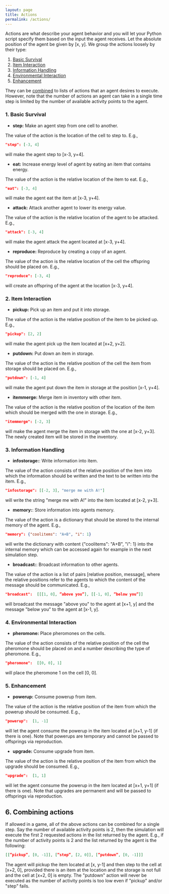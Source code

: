```yaml
---
layout: page
title: Actions
permalink: /actions/
---
```


Actions are what describe your agent behavior and you will let your Python script specify them based on the input the agent receives. Let the absolute position of the agent be given by \[x, y\]. We group the actions loosely by their type:

1. [Basic Survival](#1-basic-survival)
2. [Item Interaction](#2-item-interaction)
3. [Information Handling](#3-information-handling)
4. [Environmental Interaction](#4-environmental-interaction)
5. [Enhancement](#5-enhancement)

They can be [combined](#6-combining-actions) to lists of actions that an agent desires to execute. However, note that the number of actions an agent can take in a single time step is limited by the number of available activity points to
the agent.

### 1. Basic Survival

- **step:** Make an agent step from one cell to another.  

The value of the action is the location of the cell to step to. E.g.,

```json
"step": [-3, 4]
```

will make the agent step to \[x-3, y+4\].

- **eat:** Increase energy level of agent by eating an item that contains energy.

The value of the action is the relative location of the item to eat. E.g.,

```json
"eat": [-3, 4]
```

will make the agent eat the item at \[x-3, y+4\].

- **attack:** Attack another agent to lower its energy value.

The value of the action is the relative location of the agent to be attacked. E.g.,

```json
"attack": [-3, 4]
```

will make the agent attack the agent located at \[x-3, y+4\].

- **reproduce:** Reproduce by creating a copy of an agent.

The value of the action is the relative location of the cell the offspring should be placed on. E.g.,

```json
"reproduce": [-3, 4]
```

will create an offspring of the agent at the location \[x-3, y+4\].

### 2. Item Interaction

- **pickup:** Pick up an item and put it into storage.

The value of the action is the relative position of the item to be picked up. E.g.,

```json
"pickup": [2, 2]
```

will make the agent pick up the item located at \[x+2, y+2\].

- **putdown:** Put down an item in storage.

The value of the action is the relative position of the cell the item from storage should be placed on. E.g.,

```json
"putdown": [-1, 4]
```

will make the agent put down the item in storage at the position \[x-1, y+4\].

- **itemmerge:** Merge item in inventory with other item.

The value of the action is the relative position of the location of the item which should be merged with the one in storage. E.g.,

```json
"itemmerge": [-2, 3]
```

will make the agent merge the item in storage with the one at \[x-2, y+3\]. The newly created item will be stored in the inventory.

### 3. Information Handling

- **infostorage:**: Write information into item.

The value of the action consists of the relative position of the item into which the information should be written and the text to be written into the item. E.g.,

```json
"infostorage": [[-2, 3], "merge me with A!"]
```

will write the string "merge me with A!" into the item located at \[x-2, y+3\].

- **memory:**: Store information into agents memory.

The value of the action is a dictionary that should be stored to the internal memory of the agent. E.g.,

```json
"memory": {"coolitems": "A+B", "i": 1}
```

will write the dictionary with content {"coolitems": "A+B", "i": 1} into the internal memory which can be accessed again for example in the next simulation step.

- **broadcast:**: Broadcast information to other agents.

The value of the action is a list of pairs \[relative position, message\], where the relative positions refer to the agents to which the content of the message should be communicated. E.g.,

```json
"broadcast":  [[[1, 0], ”above you”], [[-1, 0], ”below you”]]
```

will broadcast the message "above you" to the agent at \[x+1, y\] and the message "below you" to the agent at \[x-1, y\].

### 4. Environmental Interaction

- **pheromone:** Place pheromones on the cells.

The value of the action consists of the relative position of the cell the pheromone should be placed on and a number describing the type of pheromone. E.g.,

```json
"pheromone":  [[0, 0], 1]  
```

will place the pheromone 1 on the cell \[0, 0\].

### 5. Enhancement

- **powerup:** Consume powerup from item.

The value of the action is the relative position of the item from which the powerup should be consumed. E.g.,

```json
"powerup":  [1, -1] 
```

will let the agent consume the powerup in the item located at \[x+1, y-1\] (if there is one). Note that powerups are temporary and cannot be passed to offsprings via reproduction.

- **upgrade:** Consume upgrade from item.

The value of the action is the relative position of the item from which the upgrade should be consumed. E.g.,

```json
"upgrade":  [1, 1] 
```

will let the agent consume the powerup in the item located at \[x+1, y+1\] (if there is one). Note that upgrades are permanent and will be passed to offsprings via reproduction.

## 6. Combining actions

If allowed in a game, all of the above actions can be combined for a single step. Say the number of available activity points is 2, then the simulation will execute the first 2 requested actions in the list returned by the agent. E.g., if the number of activity points is 2 and the list returned by the agent is the following:

```json
[[”pickup”, [0, -1]], [”step”, [2, 0]], [”putdown”, [0, -1]]]
```

The agent will pickup the item located at \[x, y-1\] and then step to the cell at \[x+2, 0\], provided there is an item at the location and the storage is not full and the cell at \[x+2, 0\] is empty. The "putdown" action will never be executed as the number of activity points is too low even if "pickup" and/or "step" fails.
